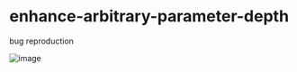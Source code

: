 # enhance-arbitrary-parameter-depth
bug reproduction

![image](https://user-images.githubusercontent.com/6434414/193199190-42a3fb82-c1c7-4329-87b7-079c1daad478.png)

